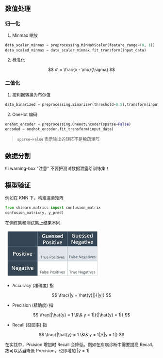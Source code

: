 
## 数值处理

### 归一化

1. Minmax 缩放

```python
data_scaler_minmax = preprocessing.MinMaxScaler(feature_range=(0, 1))
data_scaled_minmax = data_scaler_minmax.fit_transform(input_data)
```

2. 标准化

$$
x' = \frac{x - \mu}{\sigma}
$$

### 二值化

1. 按判据转换为布尔值

```python
data_binarized = preprocessing.Binarizer(threshold=0.5),transform(input_data)
```

2. OneHot 编码

```python
onehot_encoder = preprocessing.OneHotEncoder(sparse=False)
encoded = onehot_encoder.fit_transform(input_data)
```

> `sparse=False` 表示输出的矩阵不是稀疏矩阵

## 数据分割

!!! warning-box "注意"
    不要把测试数据泄露给训练集！

## 模型验证

例如在 KNN 下，构建混淆矩阵

```python
from sklearn.matrics import confusion_matrix
confusion_matrix(y, y_pred)
```

在训练集和测试集上结果不同

![img.png](img.png)

- Accuracy (准确度) 指 

$$
\frac{|y = \hat{y}|}{|y|}
$$

- Precision (精确度) 指

$$
\frac{|\hat{y} = 1 \&\& y = 1|}{|\hat{y} = 1|}
$$

- Recall (召回率) 指

$$
\frac{|\hat{y} = 1 \&\& y = 1|}{|y = 1|}
$$

在实践中，Prcision 增加时 Recall 会降低。例如在疾病诊断中需要提高 Recall，故可以适当降低 Precision，也即增加 $|\hat{y} = 1|$ 